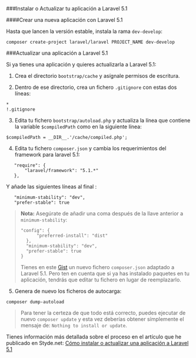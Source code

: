 ###Instalar o Actualizar tu aplicación a Laravel 5.1

####Crear una nueva aplicación con Laravel 5.1

Hasta que lancen la versión estable, instala la rama `dev-develop`:  

```
composer create-project laravel/laravel PROJECT_NAME dev-develop
```

###Actualizar una aplicación a Laravel 5.1

Si ya tienes una aplicación y quieres actualizarla a Laravel 5.1:

1. Crea el directorio `bootstrap/cache` y asígnale permisos de escritura.

2. Dentro de ese directorio, crea un fichero `.gitignore` con estas dos líneas:

 ```
*
!.gitignore
```

3. Edita tu fichero `bootstrap/autoload.php` y actualiza la línea que contiene la variable `$compiledPath` como en la siguiente línea:

 ```
$compiledPath = __DIR__.'/cache/compiled.php';
```

4. Edita tu fichero `composer.json` y cambia los requerimientos del framework para laravel 5.1:
 ```
	"require": {
		"laravel/framework": "5.1.*"
	},
```

 Y añade las siguientes líneas al final :

 ```
	"minimum-stability": "dev",
	"prefer-stable": true
```

 >**Nota:** Asegúrate de añadir una coma después de la llave anterior a `minimum-stability`:   
>
>```	
>"config": {
>		"preferred-install": "dist"
>	},
>	"minimum-stability": "dev",
>	"prefer-stable": true
>}
>```
 > Tienes en este [Gist](https://gist.github.com/jatubio/e51415c59008cc2cc956) un nuevo fichero `composer.json` adaptado a Laravel 5.1. Pero ten en cuenta que si ya has instalado paquetes en tu aplicación, tendrás que editar tu fichero en lugar de reemplazarlo.

5. Genera de nuevo los ficheros de autocarga:

 ```
composer dump-autoload
```

 > Para tener la certeza de que todo está correcto, puedes ejecutar de nuevo `composer update` y esta vez deberías obtener símplemente el mensaje de: `Nothing to install or update`.

Tienes información más detallada sobre el proceso en el artículo que he publicado en Styde.net: [Cómo instalar o actualizar una aplicación a Laravel 5.1](https://styde.net/como-crear-o-actualizar-una-aplicacion-a-laravel-5-1/)